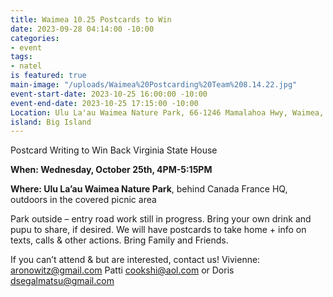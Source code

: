 ```yaml
---
title: Waimea 10.25 Postcards to Win
date: 2023-09-28 04:14:00 -10:00
categories:
- event
tags:
- natel
is featured: true
main-image: "/uploads/Waimea%20Postcarding%20Team%208.14.22.jpg"
event-start-date: 2023-10-25 16:00:00 -10:00
event-end-date: 2023-10-25 17:15:00 -10:00
Location: Ulu La'au Waimea Nature Park, 66-1246 Mamalahoa Hwy, Waimea, HI 96743
island: Big Island
---
```


Postcard Writing to Win Back Virginia State House

**When: Wednesday, October 25th, 4PM-5:15PM**

**Where: Ulu La’au Waimea Nature Park**, behind Canada France HQ, outdoors in the covered picnic area

Park outside – entry road work still in progress. Bring your own drink and pupu to share, if desired. We will have postcards to take home + info on texts, calls & other actions. Bring Family and Friends.

If you can’t attend & but are interested, contact us! Vivienne: aronowitz@gmail.com Patti cookshi@aol.com or Doris dsegalmatsu@gmail.com